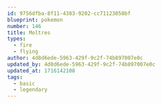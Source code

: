 ```yaml
---
id: 9756dfba-8f11-4383-9202-cc71123050bf
blueprint: pokemon
number: 146
title: Moltres
types:
  - fire
  - flying
author: 4d8d6ede-5963-429f-9c2f-74b897007e0c
updated_by: 4d8d6ede-5963-429f-9c2f-74b897007e0c
updated_at: 1716142108
tags:
  - basic
  - legendary
---
```

